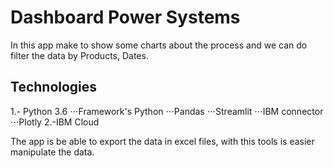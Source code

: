 # Dashboard Power Systems

In this app make to show some charts about the process and we can do filter the data by Products, Dates.

## Technologies
1.- Python 3.6
⋅⋅⋅Framework's Python
⋅⋅⋅Pandas
⋅⋅⋅Streamlit
⋅⋅⋅IBM connector
⋅⋅⋅Plotly
2.-IBM Cloud

The app is be able to export the data in excel files, with this tools is easier manipulate the data.